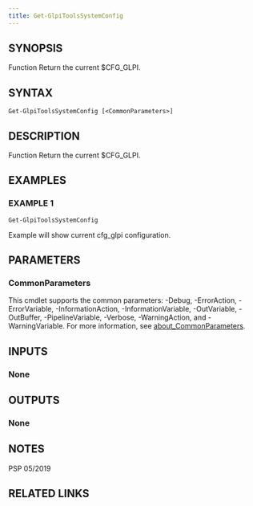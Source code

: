 ```yaml
---
title: Get-GlpiToolsSystemConfig
---
```


## SYNOPSIS
Function Return the current $CFG_GLPI.

## SYNTAX

```
Get-GlpiToolsSystemConfig [<CommonParameters>]
```

## DESCRIPTION
Function Return the current $CFG_GLPI.

## EXAMPLES

### EXAMPLE 1
```
Get-GlpiToolsSystemConfig
```

Example will show current cfg_glpi configuration.

## PARAMETERS

### CommonParameters
This cmdlet supports the common parameters: -Debug, -ErrorAction, -ErrorVariable, -InformationAction, -InformationVariable, -OutVariable, -OutBuffer, -PipelineVariable, -Verbose, -WarningAction, and -WarningVariable. For more information, see [about_CommonParameters](http://go.microsoft.com/fwlink/?LinkID=113216).

## INPUTS

### None
## OUTPUTS

### None
## NOTES
PSP 05/2019

## RELATED LINKS
